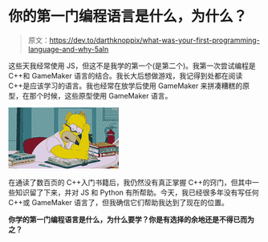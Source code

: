 # 你的第一门编程语言是什么，为什么？

> 原文：<https://dev.to/darthknoppix/what-was-your-first-programming-language-and-why-5aln>

这些天我经常使用 JS，但这不是我学的第一个(是第二个)。我第一次尝试编程是 C++和 GameMaker 语言的结合。我长大后想做游戏，我记得到处都在阅读 C++是应该学习的语言。我也经常在放学后使用 GameMaker 来拼凑糟糕的原型，在那个时候，这些原型使用 GameMaker 语言。

[![Homer Simpson looking overwhelmed while reading a manual](img/20bd9cc7d3126ddfcaf68d70c1f3da95.png)](https://i.giphy.com/media/IPbS5R4fSUl5S/giphy.gif)

在通读了数百页的 C++入门书籍后，我仍然没有真正掌握 C++的窍门，但其中一些知识留了下来，并对 JS 和 Python 有所帮助。今天，我已经很多年没有写任何 C++或 GameMaker 语言了，但我确信它们帮助我达到了现在的位置。

**你学的第一门编程语言是什么，为什么要学？你是有选择的余地还是不得已而为之？**